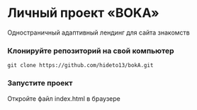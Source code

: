 # Личный проект «BOKA»

Одностраничный адаптивный лендинг для сайта знакомств

### Клонируйте репозиторий на свой компьютер

```
git clone https://github.com/hideto13/bokA.git
```

### Запустите проект

Откройте файл index.html в браузере
